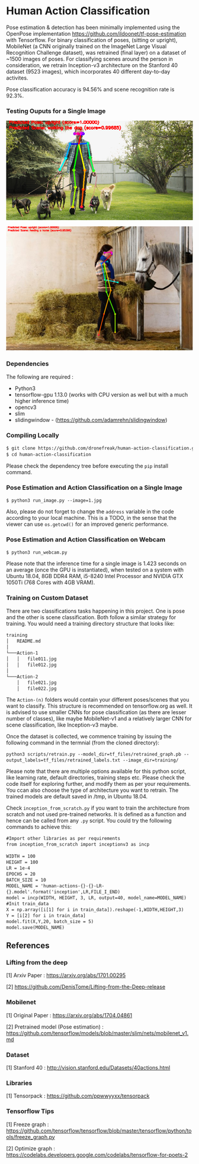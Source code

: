 # Human Action Classification

Pose estimation & detection has been minimally implemented using the OpenPose implementation https://github.com/ildoonet/tf-pose-estimation with Tensorflow. For binary classification of poses, (sitting or upright), MobileNet (a CNN originally trained on the ImageNet Large Visual Recognition Challenge dataset), was retrained (final layer) on a dataset of ~1500 images of poses.
For classifying scenes around the person in consideration, we retrain Inception-v3 architecture on the Stanford 40 dataset (9523 images), which incorporates 40 different day-to-day activites. 

Pose classification accuracy is 94.56% and scene recognition rate is 92.3%. 
 
### Testing Ouputs for a Single Image

![alt text](show.png)

![alt text](show1.png)
### Dependencies

The following are required :

- Python3
- tensorflow-gpu 1.13.0 (works with CPU version as well but with a much higher inference time)
- opencv3
- slim
- slidingwindow - (https://github.com/adamrehn/slidingwindow)

### Compiling Locally

```bash
$ git clone https://github.com/dronefreak/human-action-classification.git
$ cd human-action-classification
```
Please check the dependency tree before executing the `pip` install command.

### Pose Estimation and Action Classification on a Single Image

```
$ python3 run_image.py --image=1.jpg
```

Also, please do not forget to change the `address` variable in the code according to your local machine. This is a TODO, in the sense that the viewer can use `os.getcwd()` for an improved generic performance.


### Pose Estimation and Action Classification on Webcam

```
$ python3 run_webcam.py
```
Please note that the inference time for a single image is 1.423 seconds on an average (once the GPU is instantiated), when tested on a system with Ubuntu 18.04, 8GB DDR4 RAM, i5-8240 Intel Processor and NVIDIA GTX 1050Ti (768 Cores with 4GB VRAM). 


### Training on Custom Dataset

There are two classifications tasks happening in this project. One is pose and the other is scene classification. Both follow a similar strategy for training. You would need a training directory structure that looks like:

```
training
│   README.md   
│
└───Action-1
│   │   file011.jpg
│   │   file012.jpg
│ 
└───Action-2
    │   file021.jpg
    │   file022.jpg
```
The `Action-(n)` folders would contain your different poses/scenes that you want to classify. This structure is recommended on tensorflow.org as well. It is advised to use smaller CNNs for pose classification (as there are lesser number of classes), like maybe MobileNet-v1 and a relatively larger CNN for scene classification, like Inception-v3 maybe.

Once the dataset is collected, we commence training by issuing the following command in the termnial (from the cloned directory):

```
python3 scripts/retrain.py --model_dir=tf_files/retrained_graph.pb --output_labels=tf_files/retrained_labels.txt --image_dir=training/
```
Please note that there are multiple options available for this python script, like learning rate, default directories, training steps etc. Please check the code itself for exploring further, and modify them as per your requirements. You ccan also choose the type of architecture you want to retrain.
The trained models are default saved in /tmp, in Ubuntu 18.04.

Check `inception_from_scratch.py` if you want to train the architecture from scratch and not used pre-trained networks. It is defined as a function and hence can be called from any `.py` script. You could try the following commands to achieve this:

```
#Import other libraries as per requirements
from inception_from_scratch import inceptionv3 as incp

WIDTH = 100
HEIGHT = 100
LR = 1e-4
EPOCHS = 20
BATCH_SIZE = 10
MODEL_NAME = 'human-actions-{}-{}-LR-{}.model'.format('inception',LR,FILE_I_END)
model = incp(WIDTH, HEIGHT, 3, LR, output=40, model_name=MODEL_NAME)
#Init train_data
X = np.array([i[1] for i in train_data]).reshape(-1,WIDTH,HEIGHT,3)
Y = [i[2] for i in train_data]
model.fit(X,Y,20, batch_size = 5)
model.save(MODEL_NAME)
```

## References

### Lifting from the deep

[1] Arxiv Paper : https://arxiv.org/abs/1701.00295

[2] https://github.com/DenisTome/Lifting-from-the-Deep-release

### Mobilenet

[1] Original Paper : https://arxiv.org/abs/1704.04861

[2] Pretrained model (Pose estimation) : https://github.com/tensorflow/models/blob/master/slim/nets/mobilenet_v1.md

### Dataset
[1] Stanford 40 : http://vision.stanford.edu/Datasets/40actions.html

### Libraries

[1] Tensorpack : https://github.com/ppwwyyxx/tensorpack

### Tensorflow Tips

[1] Freeze graph : https://github.com/tensorflow/tensorflow/blob/master/tensorflow/python/tools/freeze_graph.py

[2] Optimize graph : https://codelabs.developers.google.com/codelabs/tensorflow-for-poets-2



